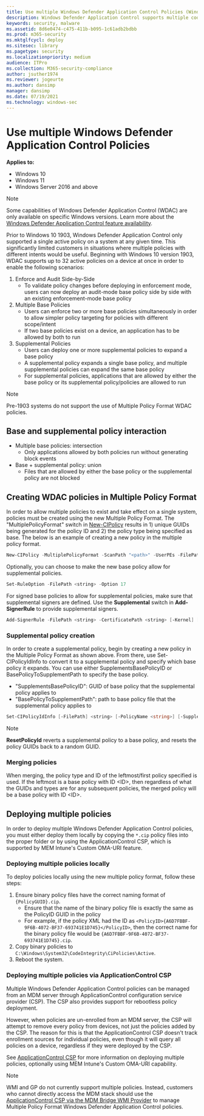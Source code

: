 ```yaml
---
title: Use multiple Windows Defender Application Control Policies (Windows)
description: Windows Defender Application Control supports multiple code integrity policies for one device.
keywords: security, malware
ms.assetid: 8d6e0474-c475-411b-b095-1c61adb2bdbb
ms.prod: m365-security
ms.mktglfcycl: deploy
ms.sitesec: library
ms.pagetype: security
ms.localizationpriority: medium
audience: ITPro
ms.collection: M365-security-compliance
author: jsuther1974
ms.reviewer: jogeurte
ms.author: dansimp
manager: dansimp
ms.date: 07/19/2021
ms.technology: windows-sec
---
```


# Use multiple Windows Defender Application Control Policies

**Applies to:**

-   Windows 10
-   Windows 11
-   Windows Server 2016 and above

>[!NOTE]
>Some capabilities of Windows Defender Application Control (WDAC) are only available on specific Windows versions. Learn more about the [Windows Defender Application Control feature availability](feature-availability.md).

Prior to Windows 10 1903, Windows Defender Application Control only supported a single active policy on a system at any given time. This significantly limited customers in situations where multiple policies with different intents would be useful. Beginning with Windows 10 version 1903, WDAC supports up to 32 active policies on a device at once in order to enable the following scenarios:

1. Enforce and Audit Side-by-Side
    - To validate policy changes before deploying in enforcement mode, users can now deploy an audit-mode base policy side by side with an existing enforcement-mode base policy
2. Multiple Base Policies
    - Users can enforce two or more base policies simultaneously in order to allow simpler policy targeting for policies with different scope/intent
    - If two base policies exist on a device, an application has to be allowed by both to run
3. Supplemental Policies
    - Users can deploy one or more supplemental policies to expand a base policy
    - A supplemental policy expands a single base policy, and multiple supplemental policies can expand the same base policy
    - For supplemental policies, applications that are allowed by either the base policy or its supplemental policy/policies are allowed to run

> [!NOTE]
> Pre-1903 systems do not support the use of Multiple Policy Format WDAC policies.

## Base and supplemental policy interaction

- Multiple base policies: intersection
  - Only applications allowed by both policies run without generating block events
- Base + supplemental policy: union
  - Files that are allowed by either the base policy or the supplemental policy are not blocked

## Creating WDAC policies in Multiple Policy Format

In order to allow multiple policies to exist and take effect on a single system, policies must be created using the new Multiple Policy Format. The "MultiplePolicyFormat" switch in [New-CIPolicy](/powershell/module/configci/new-cipolicy?preserve-view=true&view=win10-ps) results in 1) unique GUIDs being generated for the policy ID and 2) the policy type being specified as base. The below is an example of creating a new policy in the multiple policy format.

```powershell
New-CIPolicy -MultiplePolicyFormat -ScanPath "<path>" -UserPEs -FilePath ".\policy.xml" -Level Publisher -Fallback Hash
```

Optionally, you can choose to make the new base policy allow for supplemental policies.

```powershell
Set-RuleOption -FilePath <string> -Option 17
```

For signed base policies to allow for supplemental policies, make sure that supplemental signers are defined. Use the **Supplemental** switch in **Add-SignerRule** to provide supplemental signers.

```powershell
Add-SignerRule -FilePath <string> -CertificatePath <string> [-Kernel] [-User] [-Update] [-Supplemental] [-Deny]  [<CommonParameters>]
```

### Supplemental policy creation

In order to create a supplemental policy, begin by creating a new policy in the Multiple Policy Format as shown above. From there, use Set-CIPolicyIdInfo to convert it to a supplemental policy and specify which base policy it expands. You can use either SupplementsBasePolicyID or BasePolicyToSupplementPath to specify the base policy.

- "SupplementsBasePolicyID": GUID of base policy that the supplemental policy applies to
- "BasePolicyToSupplementPath": path to base policy file that the supplemental policy applies to

```powershell
Set-CIPolicyIdInfo [-FilePath] <string> [-PolicyName <string>] [-SupplementsBasePolicyID <guid>] [-BasePolicyToSupplementPath <string>] [-ResetPolicyID] [-PolicyId <string>]  [<CommonParameters>]
```

> [!NOTE]
> **ResetPolicyId** reverts a supplemental policy to a base policy, and resets the policy GUIDs back to a random GUID.

### Merging policies

When merging, the policy type and ID of the leftmost/first policy specified is used. If the leftmost is a base policy with ID \<ID>, then regardless of what the GUIDs and types are for any subsequent policies, the merged policy will be a base policy with ID \<ID>.

## Deploying multiple policies

In order to deploy multiple Windows Defender Application Control policies, you must either deploy them locally by copying the `*.cip` policy files into the proper folder or by using the ApplicationControl CSP, which is supported by MEM Intune's Custom OMA-URI feature.

### Deploying multiple policies locally

To deploy policies locally using the new multiple policy format, follow these steps:

1. Ensure binary policy files have the correct naming format of `{PolicyGUID}.cip`.
   - Ensure that the name of the binary policy file is exactly the same as the PolicyID GUID in the policy
   - For example, if the policy XML had the ID as `<PolicyID>{A6D7FBBF-9F6B-4072-BF37-693741E1D745}</PolicyID>`, then the correct name for the binary policy file would be `{A6D7FBBF-9F6B-4072-BF37-693741E1D745}.cip`.
2. Copy binary policies to `C:\Windows\System32\CodeIntegrity\CiPolicies\Active`.
3. Reboot the system.

### Deploying multiple policies via ApplicationControl CSP

Multiple Windows Defender Application Control policies can be managed from an MDM server through ApplicationControl configuration service provider (CSP). The CSP also provides support for rebootless policy deployment.<br>

However, when policies are un-enrolled from an MDM server, the CSP will attempt to remove every policy from devices, not just the policies added by the CSP. The reason for this is that the ApplicationControl CSP doesn't track enrollment sources for individual policies, even though it will query all policies on a device, regardless if they were deployed by the CSP.

See [ApplicationControl CSP](/windows/client-management/mdm/applicationcontrol-csp) for more information on deploying multiple policies, optionally using MEM Intune's Custom OMA-URI capability.

> [!NOTE]
> WMI and GP do not currently support multiple policies. Instead, customers who cannot directly access the MDM stack should use the [ApplicationControl CSP via the MDM Bridge WMI Provider](/windows/client-management/mdm/applicationcontrol-csp#powershell-and-wmi-bridge-usage-guidance) to manage Multiple Policy Format Windows Defender Application Control policies.
